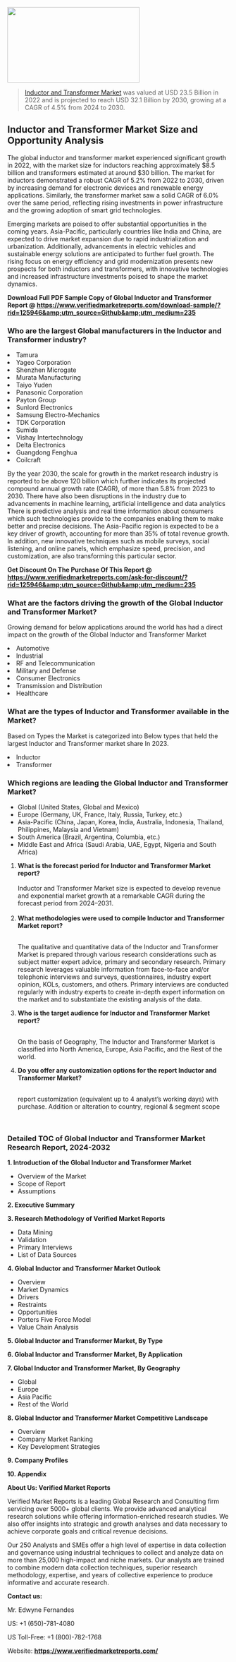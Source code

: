 <img src="https://ffe5etoiles.com/wp-content/uploads/2024/12/MST1-300x171.png" alt="" width="300" height="171" class="alignnone size-medium wp-image-20088" /><blockquote><p><p><a href="https://www.verifiedmarketreports.com/download-sample/?rid=125946&utm_source=Github&utm_medium=235" target="_blank">Inductor and Transformer Market</a> was valued at USD 23.5 Billion in 2022 and is projected to reach USD 32.1 Billion by 2030, growing at a CAGR of 4.5% from 2024 to 2030.</p></blockquote><p><h2>Inductor and Transformer Market Size and Opportunity Analysis</h2> <p>The global inductor and transformer market experienced significant growth in 2022, with the market size for inductors reaching approximately $8.5 billion and transformers estimated at around $30 billion. The market for inductors demonstrated a robust CAGR of 5.2% from 2022 to 2030, driven by increasing demand for electronic devices and renewable energy applications. Similarly, the transformer market saw a solid CAGR of 6.0% over the same period, reflecting rising investments in power infrastructure and the growing adoption of smart grid technologies.</p> <p>Emerging markets are poised to offer substantial opportunities in the coming years. Asia-Pacific, particularly countries like India and China, are expected to drive market expansion due to rapid industrialization and urbanization. Additionally, advancements in electric vehicles and sustainable energy solutions are anticipated to further fuel growth. The rising focus on energy efficiency and grid modernization presents new prospects for both inductors and transformers, with innovative technologies and increased infrastructure investments poised to shape the market dynamics.</p> </p><p class=""><strong>Download Full PDF Sample Copy of Global Inductor and Transformer Report @ <a href="https://www.verifiedmarketreports.com/download-sample/?rid=125946&amp;utm_source=Github&amp;utm_medium=235" target="_blank">https://www.verifiedmarketreports.com/download-sample/?rid=125946&amp;utm_source=Github&amp;utm_medium=235</a></strong></p><h3 id="" class="">Who are the largest Global manufacturers in the Inductor and Transformer industry?</h3><p><li>Tamura</li><li> Yageo Corporation</li><li> Shenzhen Microgate</li><li> Murata Manufacturing</li><li> Taiyo Yuden</li><li> Panasonic Corporation</li><li> Payton Group</li><li> Sunlord Electronics</li><li> Samsung Electro-Mechanics</li><li> TDK Corporation</li><li> Sumida</li><li> Vishay Intertechnology</li><li> Delta Electronics</li><li> Guangdong Fenghua</li><li> Coilcraft</li></p><div class=""><div class="" dir="" data-message-author-role="" data-message-id="" data-message-model-slug=""><div class=""><div class=""><div class=""><div class="" dir="" data-message-author-role="" data-message-id="" data-message-model-slug=""><div class=""><div class=""><p>By the year 2030, the scale for growth in the market research industry is reported to be above 120 billion which further indicates its projected compound annual growth rate (CAGR), of more than 5.8% from 2023 to 2030. There have also been disruptions in the industry due to advancements in machine learning, artificial intelligence and data analytics There is predictive analysis and real time information about consumers which such technologies provide to the companies enabling them to make better and precise decisions. The Asia-Pacific region is expected to be a key driver of growth, accounting for more than 35% of total revenue growth. In addition, new innovative techniques such as mobile surveys, social listening, and online panels, which emphasize speed, precision, and customization, are also transforming this particular sector.</p><p><strong>Get Discount On The Purchase Of This Report @&nbsp; <a href="https://www.verifiedmarketreports.com/ask-for-discount/?rid=125946&amp;utm_source=Github&amp;utm_medium=235" target="_blank">https://www.verifiedmarketreports.com/ask-for-discount/?rid=125946&amp;utm_source=Github&amp;utm_medium=235</a></strong></p></div></div></div></div></div></div></div></div><h3 id="" class="">What are the factors driving the growth of the Global Inductor and Transformer Market?</h3><p id="" class="">Growing demand for below applications around the world has had a direct impact on the growth of the Global Inductor and Transformer Market</p><p id="" class=""><li>Automotive</li><li> Industrial</li><li> RF and Telecommunication</li><li> Military and Defense</li><li> Consumer Electronics</li><li> Transmission and Distribution</li><li> Healthcare</li></p><h3 id="" class="">What are the types of Inductor and Transformer available in the Market?</h3><p id="" class="">Based on Types the Market is categorized into Below types that held the largest Inductor and Transformer market share In 2023.</p><p id="" class=""><li>Inductor</li><li> Transformer</li></p><h3 id="" class="">Which regions are leading the Global Inductor and Transformer Market?</h3><ul><li>Global (United States, Global and Mexico)</li><li>Europe (Germany, UK, France, Italy, Russia, Turkey, etc.)</li><li>Asia-Pacific (China, Japan, Korea, India, Australia, Indonesia, Thailand, Philippines, Malaysia and Vietnam)</li><li>South America (Brazil, Argentina, Columbia, etc.)</li><li>Middle East and Africa (Saudi Arabia, UAE, Egypt, Nigeria and South Africa)</li></ul><p><ol><li><strong>What is the forecast period for Inductor and Transformer Market report?<br /></strong><br /><span data-sheets-root="1" data-sheets-value="{&quot;1&quot;:2,&quot;2&quot;:&quot;XXXX size is expected to develop revenue and exponential market growth at a remarkable CAGR during the forecast period from 2024&ndash;2030.&quot;}" data-sheets-userformat="{&quot;2&quot;:12674,&quot;4&quot;:{&quot;1&quot;:2,&quot;2&quot;:16776960},&quot;10&quot;:2,&quot;11&quot;:0,&quot;15&quot;:&quot;Arial&quot;,&quot;16&quot;:12}">Inductor and Transformer Market size is expected to develop revenue and exponential market growth at a remarkable CAGR during the forecast period from 2024&ndash;2031.</span><br /><br /></li><li><strong>What methodologies were used to compile Inductor and Transformer Market report?<br /><br /></strong><p>The qualitative and quantitative data of the&nbsp;Inductor and Transformer Market is prepared through various research considerations such as subject matter expert advice, primary and secondary research. Primary research leverages valuable information from face-to-face and/or telephonic interviews and surveys, questionnaires, industry expert opinion, KOLs, customers, and others. Primary interviews are conducted regularly with industry experts to create in-depth expert information on the market and to substantiate the existing analysis of the data.&nbsp;</p></li><li><strong>Who is the target audience for Inductor and Transformer Market report?<br /><br /></strong><p>On the basis of Geography, The&nbsp;Inductor and Transformer Market is classified into North America, Europe, Asia Pacific, and the Rest of the world.</p></li><li><strong>Do you offer any customization options for the report Inductor and Transformer Market?<br /><br /></strong><p>report customization (equivalent up to 4 analyst&rsquo;s working days) with purchase. Addition or alteration to country, regional &amp; segment scope</p><p>&nbsp;</p></li></ol></p><h3 id="" class="">Detailed TOC of Global Inductor and Transformer Market Research Report, 2024-2032</h3><p id="" class=""><strong>1. Introduction of the Global Inductor and Transformer Market</strong></p><ul><li>Overview of the Market</li><li>Scope of Report</li><li>Assumptions</li></ul><p id="" class=""><strong>2. Executive Summary</strong></p><p id="" class=""><strong>3. Research Methodology of&nbsp;Verified Market Reports</strong></p><ul><li>Data Mining</li><li>Validation</li><li>Primary Interviews</li><li>List of Data Sources</li></ul><p id="" class=""><strong>4. Global Inductor and Transformer Market Outlook</strong></p><ul><li>Overview</li><li>Market Dynamics</li><li>Drivers</li><li>Restraints</li><li>Opportunities</li><li>Porters Five Force Model</li><li>Value Chain Analysis</li></ul><p id="" class=""><strong>5. Global Inductor and Transformer Market, By&nbsp;Type</strong></p><p id="" class=""><strong>6. Global Inductor and Transformer Market, By Application</strong></p><p id="" class=""><strong>7. Global Inductor and Transformer Market, By Geography</strong></p><ul><li>Global</li><li>Europe</li><li>Asia Pacific</li><li>Rest of the World</li></ul><p id="" class=""><strong>8. Global Inductor and Transformer Market Competitive Landscape</strong></p><ul><li>Overview</li><li>Company Market Ranking</li><li>Key Development Strategies</li></ul><p id="" class=""><strong>9. Company Profiles</strong></p><p id="" class=""><strong>10. Appendix</strong></p><p id="" class=""><strong>About Us: Verified Market Reports</strong></p><p id="" class="">Verified Market Reports is a leading Global Research and Consulting firm servicing over 5000+ global clients. We provide advanced analytical research solutions while offering information-enriched research studies. We also offer insights into strategic and growth analyses and data necessary to achieve corporate goals and critical revenue decisions.</p><p id="" class="">Our 250 Analysts and SMEs offer a high level of expertise in data collection and governance using industrial techniques to collect and analyze data on more than 25,000 high-impact and niche markets. Our analysts are trained to combine modern data collection techniques, superior research methodology, expertise, and years of collective experience to produce informative and accurate research.</p><p id="" class=""><strong>Contact us:</strong></p><p id="" class="">Mr. Edwyne Fernandes</p><p id="" class="">US: +1 (650)-781-4080</p><p id="" class="">US Toll-Free: +1 (800)-782-1768</p><p id="" class="">Website: <a target="" data-test-app-aware-link=""><strong>https://www.verifiedmarketreports.com/</strong></a></p>
